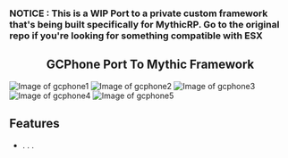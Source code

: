 ### NOTICE : This is a WIP Port to a private custom framework that's being built specifically for MythicRP. Go to the original repo if you're looking for something compatible with ESX

<h2 align="center">GCPhone Port To Mythic Framework</h2>

![Image of gcphone1](https://i.imgur.com/naTiBgI.png)
![Image of gcphone2](https://i.imgur.com/LAicovK.png)
![Image of gcphone3](https://i.imgur.com/imWPohA.png)
![Image of gcphone4](https://i.imgur.com/rzWdDMy.png)
![Image of gcphone5](https://i.imgur.com/9h7eiI8.png)

## Features 
  - . . .
